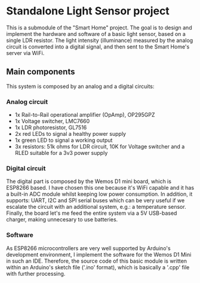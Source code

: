 # Standalone Light Sensor project

This is a submodule of the "Smart Home" project. The goal is to design and implement the hardware and software
of a basic light sensor, based on a single LDR resistor. The light intensity (illuminance) measured by the 
analog circuit is converted into a digital signal, and then sent to the Smart Home's server via WiFi.

## Main components

This system is composed by an analog and a digital circuits:

### Analog circuit
- 1x Rail-to-Rail operational amplifier (OpAmp), OP295GPZ
- 1x Voltage switcher, LMC7660
- 1x LDR photoresistor, GL7516
- 2x red LEDs to signal a healthy power supply
- 1x green LED to signal a working output
- 3x resistors: 51k ohms for LDR circuit, 10K for Voltage switcher and a RLED suitable for a 3v3 power supply

### Digital circuit

The digital part is composed by the Wemos D1 mini board, which is ESP8266 based. I have chosen this one
because it's WiFi capable and it has a built-in ADC module whilst keeping low power consumption. In addition, 
it supports: UART, I2C and SPI serial buses which can be very useful if we escalate the circuit with an additional system, e.g.: 
a temperature sensor. Finally, the board let's me feed the entire system via a 5V USB-based charger, making unnecesary to use batteries.

### Software

As ESP8266 microcontrollers are very well supported by Arduino's development environment, I implement the software
for the Wemos D1 Mini in such an IDE. Therefore, the source code of this basic module is written within an Arduino's 
sketch file ('.ino' format), which is basically a '.cpp' file with further processing.
